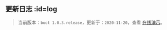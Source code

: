 ## 更新日志   :id=log

> 当前版本：`boot 1.0.3.release`，更新于：`2020-11-20`，查看 [在线演示](http://boot.pearadmin.com)。
